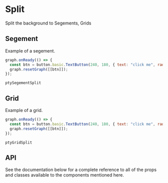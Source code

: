 # Split

Split the background to Segements, Grids

## Segement

Example of a segement.

```js
graph.onReady(() => {
  const btn = button.basic.TextButton(240, 180, { text: "click me", radius: 8, styles, textBoundingBox: graph.boundingBox.bind(graph) });
  graph.resetGraph([[btn]]);
});
```

```pty
ptySegementSplit
```

## Grid

Example of a grid.

```js
graph.onReady(() => {
  const btn = button.basic.TextButton(240, 180, { text: "click me", radius: 8, styles, textBoundingBox: graph.boundingBox.bind(graph) });
  graph.resetGraph([[btn]]);
});
```

```pty
ptyGridSplit
```

## API

See the documentation below for a complete reference to all of the props and classes available to the components mentioned here.
